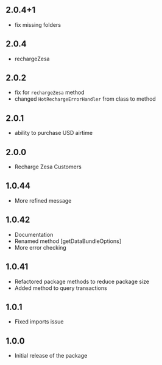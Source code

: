## 2.0.4+1
- fix missing folders

## 2.0.4
- rechargeZesa

## 2.0.2
- fix for `rechargeZesa` method
- changed `HotRechargeErrorHandler` from class to method

## 2.0.1
- ability to purchase USD airtime


## 2.0.0
- Recharge Zesa Customers

## 1.0.44
- More refined message

## 1.0.42
- Documentation
- Renamed method [getDataBundleOptions]
- More error checking

## 1.0.41
- Refactored package methods to reduce package size
- Added method to query transactions

## 1.0.1
- Fixed imports issue

## 1.0.0
- Initial release of the package
